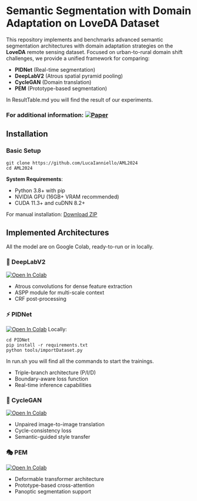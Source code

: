 # Semantic Segmentation with Domain Adaptation on LoveDA Dataset

This repository implements and benchmarks advanced semantic segmentation architectures with domain adaptation strategies on the **LoveDA** remote sensing dataset. Focused on urban-to-rural domain shift challenges, we provide a unified framework for comparing:

- **PIDNet** (Real-time segmentation)
- **DeepLabV2** (Atrous spatial pyramid pooling)
- **CycleGAN** (Domain translation)
- **PEM** (Prototype-based segmentation)

In ResultTable.md you will find the result of our experiments. 

### For additional information:     [![Paper](https://img.shields.io/badge/arXiv-Paper-<COLOR>.svg)](https://arxiv.org/abs/2110.08733) 



## Installation

### Basic Setup
```
git clone https://github.com/LucaIanniello/AML2024
cd AML2024
```

**System Requirements**:
- Python 3.8+ with pip
- NVIDIA GPU (16GB+ VRAM recommended)
- CUDA 11.3+ and cuDNN 8.2+

For manual installation: [Download ZIP](https://github.com/LucaIanniello/AML2024/archive/refs/heads/main.zip)

## Implemented Architectures
All the model are on Google Colab, ready-to-run or in locally. 

### 🎯 DeepLabV2 
[![Open In Colab](https://colab.research.google.com/assets/colab-badge.svg)](https://colab.research.google.com/drive/1ywc1VuXIAH3tmSfRn8ev3yvSJDGAvSxF?usp=sharing)
- Atrous convolutions for dense feature extraction
- ASPP module for multi-scale context
- CRF post-processing

### ⚡ PIDNet 
[![Open In Colab](https://colab.research.google.com/assets/colab-badge.svg)](https://colab.research.google.com/drive/126h9tjDoQ4w1jrmareDz9scs8UbT5VMe?usp=sharing)
Locally: 
```
cd PIDNet
pip install -r requirements.txt
python tools/importDataset.py
```
In run.sh  you will find all the commands to start the trainings. 

- Triple-branch architecture (P/I/D)
- Boundary-aware loss function
- Real-time inference capabilities

### 🔄 CycleGAN 
[![Open In Colab](https://colab.research.google.com/assets/colab-badge.svg)](https://colab.research.google.com/drive/1coAv3KDPPzsrPN3k-t6qIDQ5AKYw-kEP?usp=sharing)
- Unpaired image-to-image translation
- Cycle-consistency loss
- Semantic-guided style transfer

### 🎭 PEM 
[![Open In Colab](https://colab.research.google.com/assets/colab-badge.svg)](https://colab.research.google.com/drive/1KbzvDoGrSK90cJrAZCP5IxDz6apq-0DR?usp=sharing)
- Deformable transformer architecture
- Prototype-based cross-attention
- Panoptic segmentation support

